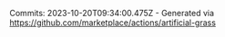 Commits: 2023-10-20T09:34:00.475Z - Generated via https://github.com/marketplace/actions/artificial-grass
<br>
